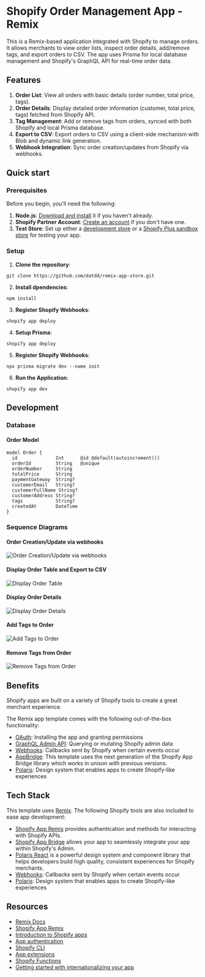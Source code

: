# Shopify Order Management App - Remix

This is a Remix-based application integrated with Shopify to manage orders. It allows merchants to view order lists, inspect order details, add/remove tags, and export orders to CSV. The app uses Prisma for local database management and Shopify's GraphQL API for real-time order data.

## Features

1. **Order List**: View all orders with basic details (order number, total price, tags).
2. **Order Details**: Display detailed order information (customer, total price, tags) fetched from Shopify API.
3. **Tag Management**: Add or remove tags from orders, synced with both Shopify and local Prisma database.
4. **Export to CSV**: Export orders to CSV using a client-side mechanism with Blob and dynamic link generation.
5. **Webhook Integration**: Sync order creation/updates from Shopify via webhooks.

## Quick start

### Prerequisites

Before you begin, you'll need the following:

1. **Node.js**: [Download and install](https://nodejs.org/en/download/) it if you haven't already.
2. **Shopify Partner Account**: [Create an account](https://partners.shopify.com/signup) if you don't have one.
3. **Test Store**: Set up either a [development store](https://help.shopify.com/en/partners/dashboard/development-stores#create-a-development-store) or a [Shopify Plus sandbox store](https://help.shopify.com/en/partners/dashboard/managing-stores/plus-sandbox-store) for testing your app.

### Setup

1. **Clone the repository**:

```shell
git clone https://github.com/datdd/remix-app-store.git
```

2. **Install dpendencies**:

```shell
npm install
```

3. **Register Shopify Webhooks**:

```shell
shopify app deploy
```

4. **Setup Prisma**:

```shell
shopify app deploy
```

5. **Register Shopify Webhooks**:

```shell
npx prisma migrate dev --name init
```

6. **Run the Application**:

```shell
shopify app dev
```

## Development

### Database

#### Order Model

```shell
model Order {
  id              Int      @id @default(autoincrement())
  orderId         String   @unique
  orderNumber     String
  totalPrice      String
  paymentGateway  String?
  customerEmail   String?
  customerFullName String?
  customerAddress String?
  tags            String?
  createdAt       DateTime
}
```
### Sequence Diagrams

#### Order Creation/Update via webhooks

![Order Creation/Update via webhooks](./docs/images/order_creation_update_via_webhook.png)


#### Display Order Table and Export to CSV

![Display Order Table](./docs/images/display_order_list.png)


#### Display Order Details

![Display Order Details](./docs/images/display_order_detail.png)


#### Add Tags to Order

![Add Tags to Order](./docs/images/add_tag_to_order.png)

#### Remove Tags from Order

![Remove Tags from Order](./docs/images/remove_tag_to_order.png)


## Benefits

Shopify apps are built on a variety of Shopify tools to create a great merchant experience.

<!-- TODO: Uncomment this after we've updated the docs -->
<!-- The [create an app](https://shopify.dev/docs/apps/getting-started/create) tutorial in our developer documentation will guide you through creating a Shopify app using this template. -->

The Remix app template comes with the following out-of-the-box functionality:

- [OAuth](https://github.com/Shopify/shopify-app-js/tree/main/packages/shopify-app-remix#authenticating-admin-requests): Installing the app and granting permissions
- [GraphQL Admin API](https://github.com/Shopify/shopify-app-js/tree/main/packages/shopify-app-remix#using-the-shopify-admin-graphql-api): Querying or mutating Shopify admin data
- [Webhooks](https://github.com/Shopify/shopify-app-js/tree/main/packages/shopify-app-remix#authenticating-webhook-requests): Callbacks sent by Shopify when certain events occur
- [AppBridge](https://shopify.dev/docs/api/app-bridge): This template uses the next generation of the Shopify App Bridge library which works in unison with previous versions.
- [Polaris](https://polaris.shopify.com/): Design system that enables apps to create Shopify-like experiences

## Tech Stack

This template uses [Remix](https://remix.run). The following Shopify tools are also included to ease app development:

- [Shopify App Remix](https://shopify.dev/docs/api/shopify-app-remix) provides authentication and methods for interacting with Shopify APIs.
- [Shopify App Bridge](https://shopify.dev/docs/apps/tools/app-bridge) allows your app to seamlessly integrate your app within Shopify's Admin.
- [Polaris React](https://polaris.shopify.com/) is a powerful design system and component library that helps developers build high quality, consistent experiences for Shopify merchants.
- [Webhooks](https://github.com/Shopify/shopify-app-js/tree/main/packages/shopify-app-remix#authenticating-webhook-requests): Callbacks sent by Shopify when certain events occur
- [Polaris](https://polaris.shopify.com/): Design system that enables apps to create Shopify-like experiences

## Resources

- [Remix Docs](https://remix.run/docs/en/v1)
- [Shopify App Remix](https://shopify.dev/docs/api/shopify-app-remix)
- [Introduction to Shopify apps](https://shopify.dev/docs/apps/getting-started)
- [App authentication](https://shopify.dev/docs/apps/auth)
- [Shopify CLI](https://shopify.dev/docs/apps/tools/cli)
- [App extensions](https://shopify.dev/docs/apps/app-extensions/list)
- [Shopify Functions](https://shopify.dev/docs/api/functions)
- [Getting started with internationalizing your app](https://shopify.dev/docs/apps/best-practices/internationalization/getting-started)
